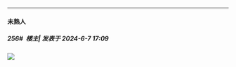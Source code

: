 ﻿
*****

####  未熟人  
##### 256#         楼主| 发表于 2024-6-7 17:09

<img src="https://p.sda1.dev/18/277d0e1cdba9ea10f23d809b34b0c259/CMP_20240607170918707.jpg" referrerpolicy="no-referrer">

